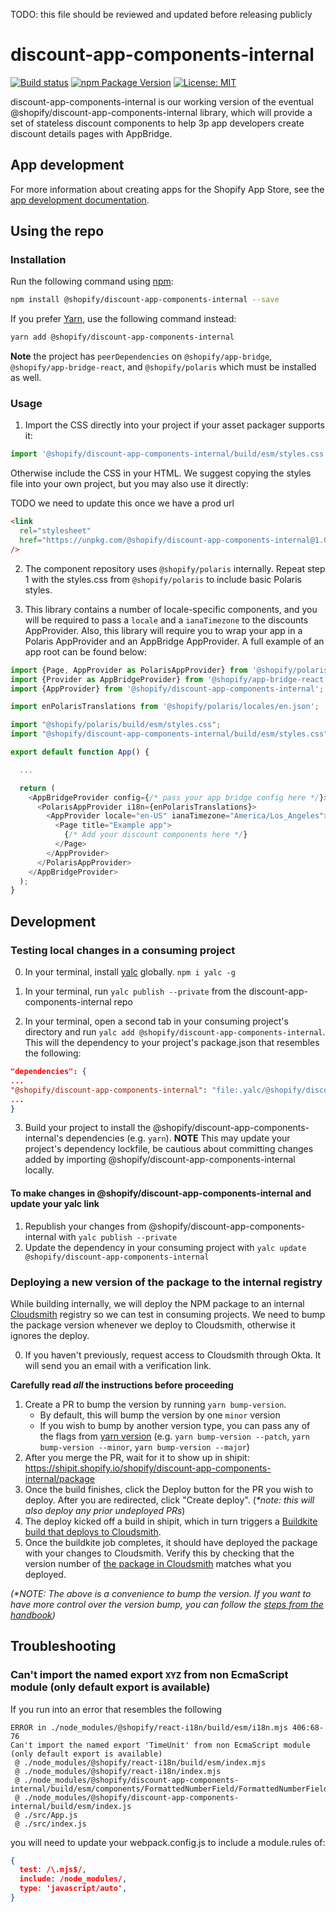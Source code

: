 TODO: this file should be reviewed and updated before releasing publicly

# discount-app-components-internal

[![Build status](https://badge.buildkite.com/efd5a5b2a2543346b71426e60643af346fe06d0531f0827d27.svg)](https://buildkite.com/shopify/discount-app-components-internal)
[![npm Package Version](https://img.shields.io/npm/v/@shopify/discount-app-components)](https://www.npmjs.com/package/@shopify/discount-app-components)
[![License: MIT](https://img.shields.io/badge/License-MIT-green.svg)](LICENSE.md)

discount-app-components-internal is our working version of the eventual @shopify/discount-app-components-internal library, which will provide a set of stateless discount components to help 3p app developers create discount details pages with AppBridge.

## App development

For more information about creating apps for the Shopify App Store, see the [app development documentation](https://shopify.dev/apps).

## Using the repo

### Installation

Run the following command using [npm](https://www.npmjs.com/):

```bash
npm install @shopify/discount-app-components-internal --save
```

If you prefer [Yarn](https://yarnpkg.com/en/), use the following command instead:

```bash
yarn add @shopify/discount-app-components-internal
```

**Note** the project has `peerDependencies` on `@shopify/app-bridge`, `@shopify/app-bridge-react`, and `@shopify/polaris` which must be installed as well.

### Usage

1.  Import the CSS directly into your project if your asset packager supports it:

```js
import '@shopify/discount-app-components-internal/build/esm/styles.css';
```

Otherwise include the CSS in your HTML. We suggest copying the styles file into your own project, but you may also use it directly:

TODO we need to update this once we have a prod url

```html
<link
  rel="stylesheet"
  href="https://unpkg.com/@shopify/discount-app-components-internal@1.0.0/build/esm/styles.css"
/>
```

2. The component repository uses `@shopify/polaris` internally. Repeat step 1 with the styles.css from `@shopify/polaris` to include basic Polaris styles.

3. This library contains a number of locale-specific components, and you will be required to pass a `locale` and a `ianaTimezone` to the discounts AppProvider. Also, this library will require you to wrap your app in a Polaris AppProvider and an AppBridge AppProvider. A full example of an app root can be found below:

```js
import {Page, AppProvider as PolarisAppProvider} from '@shopify/polaris';
import {Provider as AppBridgeProvider} from '@shopify/app-bridge-react';
import {AppProvider} from '@shopify/discount-app-components-internal';

import enPolarisTranslations from '@shopify/polaris/locales/en.json';

import "@shopify/polaris/build/esm/styles.css";
import "@shopify/discount-app-components-internal/build/esm/styles.css";

export default function App() {

  ...

  return (
    <AppBridgeProvider config={/* pass your app bridge config here */}>
      <PolarisAppProvider i18n={enPolarisTranslations}>
        <AppProvider locale="en-US" ianaTimezone="America/Los_Angeles">
          <Page title="Example app">
            {/* Add your discount components here */}
          </Page>
        </AppProvider>
      </PolarisAppProvider>
    </AppBridgeProvider>
  );
}
```

## Development

### Testing local changes in a consuming project

0. In your terminal, install [yalc](https://github.com/wclr/yalc) globally. `npm i yalc -g`

1. In your terminal, run `yalc publish --private` from the discount-app-components-internal repo

2. In your terminal, open a second tab in your consuming project's directory and run `yalc add @shopify/discount-app-components-internal`. This will the dependency to your project's package.json that resembles the following:

```json
"dependencies": {
...
"@shopify/discount-app-components-internal": "file:.yalc/@shopify/discount-app-components-internal",
...
}
```

3. Build your project to install the @shopify/discount-app-components-internal's dependencies (e.g. `yarn`). **NOTE** This may update your project's dependency lockfile, be cautious about committing changes added by importing @shopify/discount-app-components-internal locally.

#### To make changes in @shopify/discount-app-components-internal and update your yalc link

1. Republish your changes from @shopify/discount-app-components-internal with `yalc publish --private`
2. Update the dependency in your consuming project with `yalc update @shopify/discount-app-components-internal`

### Deploying a new version of the package to the internal registry

While building internally, we will deploy the NPM package to an internal [Cloudsmith](https://Cloudsmith.io/~shopify/repos) registry so we can test in consuming projects. We need to bump the package version whenever we deploy to Cloudsmith, otherwise it ignores the deploy.

0. If you haven't previously, request access to Cloudsmith through Okta. It will send you an email with a verification link.

**Carefully read _all_ the instructions before proceeding**

1. Create a PR to bump the version by running `yarn bump-version`.
   - By default, this will bump the version by one `minor` version
   - If you wish to bump by another version type, you can pass any of the flags from [yarn version]() (e.g. `yarn bump-version --patch`, `yarn bump-version --minor`, `yarn bump-version --major`)
2. After you merge the PR, wait for it to show up in shipit: https://shipit.shopify.io/shopify/discount-app-components-internal/package
3. Once the build finishes, click the Deploy button for the PR you wish to deploy. After you are redirected, click "Create deploy". (_\*note: this will also deploy any prior undeployed PRs_)
4. The deploy kicked off a build in shipit, which in turn triggers a [Buildkite build that deploys to Cloudsmith](https://buildkite.com/shopify/discount-app-components-internal-publish-package/builds).
5. Once the buildkite job completes, it should have deployed the package with your changes to Cloudsmith. Verify this by checking that the version number of [the package in Cloudsmith](https://cloudsmith.io/~shopify/repos/node/packages/detail/npm/@shopify%252Fdiscount-app-components-internal) matches what you deployed.

_(\*NOTE: The above is a convenience to bump the version. If you want to have more control over the version bump, you can follow the [steps from the handbook](https://development.shopify.io/engineering/keytech/reference/packages/Cloudsmith_nodejs#2_Versioning_and_tagging))_

## Troubleshooting

### Can't import the named export `XYZ` from non EcmaScript module (only default export is available)

If you run into an error that resembles the following

```shell
ERROR in ./node_modules/@shopify/react-i18n/build/esm/i18n.mjs 406:68-76
Can't import the named export 'TimeUnit' from non EcmaScript module (only default export is available)
 @ ./node_modules/@shopify/react-i18n/build/esm/index.mjs
 @ ./node_modules/@shopify/react-i18n/index.mjs
 @ ./node_modules/@shopify/discount-app-components-internal/build/esm/components/FormattedNumberField/FormattedNumberField.js
 @ ./node_modules/@shopify/discount-app-components-internal/build/esm/index.js
 @ ./src/App.js
 @ ./src/index.js
```

you will need to update your webpack.config.js to include a module.rules of:

```json
{
  test: /\.mjs$/,
  include: /node_modules/,
  type: 'javascript/auto',
}
```
